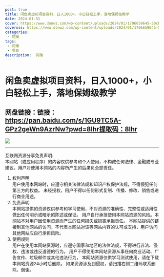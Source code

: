 ```yaml
---
post: true
title: 闲鱼卖虚拟项目资料，日入1000+，小白轻松上手，落地保姆级教学
date: 2024-01-31
cover: https://www.donwz.com/wp-content/uploads/2024/01/1706659645-50cb08a86af2c87.jpg
coveross: https://www.donwz.com/wp-content/uploads/2024/01/1706659645-50cb08a86af2c87.jpg
categories:
 - 网赚
tags:
 - 网赚
 - 项目
description:  网赚
---
```

# 闲鱼卖虚拟项目资料，日入1000+，小白轻松上手，落地保姆级教学

## 网盘链接：链接：https://pan.baidu.com/s/1GU9TC5A-GPz2geWn9AzrNw?pwd=8lhr提取码：8lhr  

![](https://www.donwz.com/wp-content/uploads/2024/01/1706659645-50cb08a86af2c87.jpg)

---
互联网资源分享免责声明:  
本网站（或应用程序）的内容仅供参考和个人使用，不构成任何法律、金融或专业建议。用户对使用本网站的内容所产生的后果负全部责任。
1. 权利声明  
用户使用本网站时，应遵守相关法律法规和知识产权保护法规，不得侵犯任何第三方的权益。
未经授权，用户不得以任何形式复制、传播、修改、销售或进行商业用途。
2. 免责声明  
本网站提供的资源仅供参考和学习使用，不对资源的准确性、完整性或适用性做出任何明示或暗示的陈述或保证。
用户自行承担使用本网站资源的风险。本网站不对用户因使用资源而产生的任何损失或损害承担责任。
本网站提供的链接到其他网站的访问，不代表本网站对该等网站内容的认可或支持，用户访问其他网站应自行承担风险。
3. 使用规则  
用户在使用本网站资源时，应遵守国家和地区的法律法规，不得进行非法、侵权、违法或违反道德的行为。
用户不得使用本网站资源从事任何商业活动、广告宣传、垃圾邮件或其他违法行为，
本网站资源仅供学习测试使用，请在下载本网站资源24小时后删除。
如果资源涉及到侵权，请扫描右侧二维码联系删除，谢谢。
